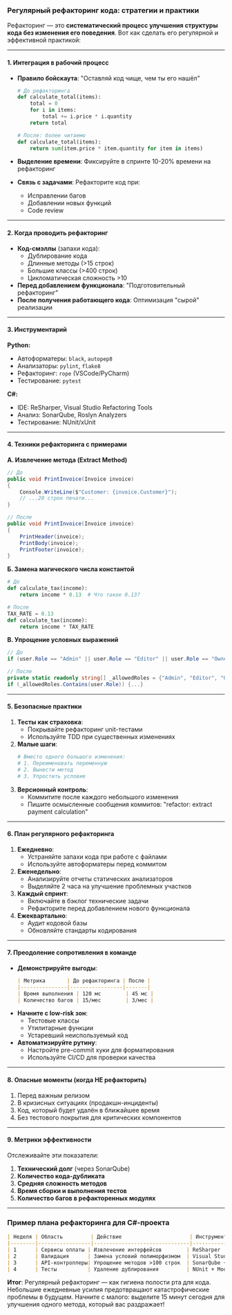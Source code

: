 ### Регулярный рефакторинг кода: стратегии и практики

Рефакторинг — это **систематический процесс улучшения структуры кода без изменения его поведения**. Вот как сделать его регулярной и эффективной практикой:

---

#### 1. **Интеграция в рабочий процесс**
- **Правило бойскаута**: "Оставляй код чище, чем ты его нашёл"
  ```python
  # До рефакторинга
  def calculate_total(items):
      total = 0
      for i in items:
          total += i.price * i.quantity
      return total
  
  # После: более читаемо
  def calculate_total(items):
      return sum(item.price * item.quantity for item in items)
  ```

- **Выделение времени**: Фиксируйте в спринте 10-20% времени на рефакторинг
- **Связь с задачами**: Рефакторите код при:
  - Исправлении багов
  - Добавлении новых функций
  - Code review

---

#### 2. **Когда проводить рефакторинг**
- **Код-смэллы** (запахи кода):
  - Дублирование кода
  - Длинные методы (>15 строк)
  - Большие классы (>400 строк)
  - Цикломатическая сложность >10
- **Перед добавлением функционала**: "Подготовительный рефакторинг"
- **После получения работающего кода**: Оптимизация "сырой" реализации

---

#### 3. **Инструментарий**
**Python:**
- Автоформатеры: `black`, `autopep8`
- Анализаторы: `pylint`, `flake8`
- Рефакторинг: `rope` (VSCode/PyCharm)
- Тестирование: `pytest`

**C#:**
- IDE: ReSharper, Visual Studio Refactoring Tools
- Анализ: SonarQube, Roslyn Analyzers
- Тестирование: NUnit/xUnit

---

#### 4. **Техники рефакторинга с примерами**
**А. Извлечение метода (Extract Method)**
```csharp
// До
public void PrintInvoice(Invoice invoice) 
{
    Console.WriteLine($"Customer: {invoice.Customer}");
    // ...20 строк печати...
}

// После
public void PrintInvoice(Invoice invoice) 
{
    PrintHeader(invoice);
    PrintBody(invoice);
    PrintFooter(invoice);
}
```

**Б. Замена магического числа константой**
```python
# До
def calculate_tax(income):
    return income * 0.13  # Что такое 0.13?

# После
TAX_RATE = 0.13
def calculate_tax(income):
    return income * TAX_RATE
```

**В. Упрощение условных выражений**
```csharp
// До
if (user.Role == "Admin" || user.Role == "Editor" || user.Role == "Owner") {...}

// После
private static readonly string[] _allowedRoles = {"Admin", "Editor", "Owner"};
if (_allowedRoles.Contains(user.Role)) {...}
```

---

#### 5. **Безопасные практики**
1. **Тесты как страховка**:
   - Покрывайте рефакторинг unit-тестами
   - Используйте TDD при существенных изменениях
2. **Малые шаги**:
   ```python
   # Вместо одного большого изменения:
   # 1. Переименовать переменную
   # 2. Вынести метод
   # 3. Упростить условие
   ```
3. **Версионный контроль**:
   - Коммитите после каждого небольшого изменения
   - Пишите осмысленные сообщения коммитов: "refactor: extract payment calculation"

---

#### 6. **План регулярного рефакторинга**
1. **Ежедневно**:
   - Устраняйте запахи кода при работе с файлами
   - Используйте автоформатеры перед коммитом
2. **Еженедельно**:
   - Анализируйте отчеты статических анализаторов
   - Выделяйте 2 часа на улучшение проблемных участков
3. **Каждый спринт**:
   - Включайте в бэклог технические задачи
   - Рефакторите перед добавлением нового функционала
4. **Ежеквартально**:
   - Аудит кодовой базы
   - Обновляйте стандарты кодирования

---

#### 7. **Преодоление сопротивления в команде**
- **Демонстрируйте выгоды**:
  ```markdown
  | Метрика       | До рефакторинга | После |
  |---------------|-----------------|-------|
  | Время выполнения | 120 мс        | 45 мс |
  | Количество багов | 15/мес        | 3/мес |
  ```
- **Начните с low-risk зон**:
  - Тестовые классы
  - Утилитарные функции
  - Устаревший неиспользуемый код
- **Автоматизируйте рутину**:
  - Настройте pre-commit хуки для форматирования
  - Используйте CI/CD для проверки качества

---

#### 8. **Опасные моменты (когда НЕ рефакторить)**
1. Перед важным релизом
2. В кризисных ситуациях (продакшн-инциденты)
3. Код, который будет удалён в ближайшее время
4. Без тестового покрытия для критических компонентов

---

#### 9. **Метрики эффективности**
Отслеживайте эти показатели:
1. **Технический долг** (через SonarQube)
2. **Количество кода-дубликата**
3. **Средняя сложность методов**
4. **Время сборки и выполнения тестов**
5. **Количество багов в рефакторенных модулях**

---

### Пример плана рефакторинга для C#-проекта
```markdown
| Неделя | Область         | Действие                      | Инструменты         |
|--------|-----------------|-------------------------------|---------------------|
| 1      | Сервисы оплаты | Извлечение интерфейсов        | ReSharper           |
| 2      | Валидация      | Замена условий полиморфизмом  | Visual Studio       |
| 3      | API-контроллеры| Упрощение методов >100 строк  | SonarQube + Roslyn |
| 4      | Тесты          | Удаление дублирования         | NUnit + Moq        |
```

**Итог**: Регулярный рефакторинг — как гигиена полости рта для кода. Небольшие ежедневные усилия предотвращают катастрофические проблемы в будущем. Начните с малого: выделите 15 минут сегодня для улучшения одного метода, который вас раздражает!
